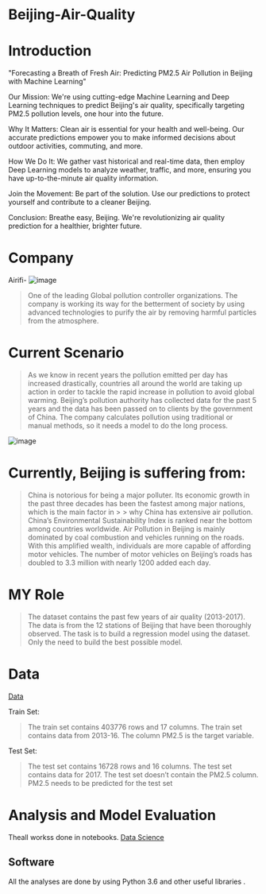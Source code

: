 # Beijing-Air-Quality
# Introduction
"Forecasting a Breath of Fresh Air: Predicting PM2.5 Air Pollution in Beijing with Machine Learning"

Our Mission:
We're using cutting-edge Machine Learning and Deep Learning techniques to predict Beijing's air quality, specifically targeting PM2.5 pollution levels, one hour into the future.

Why It Matters:
Clean air is essential for your health and well-being. Our accurate predictions empower you to make informed decisions about outdoor activities, commuting, and more.

How We Do It:
We gather vast historical and real-time data, then employ Deep Learning models to analyze weather, traffic, and more, ensuring you have up-to-the-minute air quality information.

Join the Movement:
Be part of the solution. Use our predictions to protect yourself and contribute to a cleaner Beijing.

Conclusion:
Breathe easy, Beijing. We're revolutionizing air quality prediction for a healthier, brighter future. 

# Company 
Airifi-  ![image](https://user-images.githubusercontent.com/114226899/224392265-f6ab16cc-e757-43a2-890c-e3022aa31e31.png)

> One of the leading Global pollution controller organizations.
> The company is working its way for the betterment of society by using advanced technologies to purify the air by removing harmful particles from the atmosphere.
# Current Scenario
>As we know in recent years the pollution emitted per day has increased drastically, countries all around the world are taking up action in order to tackle the rapid increase in pollution to avoid global warming.
>Beijing’s pollution authority has collected data for the past 5 years and the data has been passed on to clients by the government of China.
The company calculates pollution using traditional or manual methods, so it needs a model to do the long process.

![image](https://user-images.githubusercontent.com/114226899/224390105-d83f70d0-d907-4572-9be9-e8bd7d004cf5.png)

# Currently, Beijing is suffering from:
> China is notorious for being a major polluter. Its economic growth in the past three decades has been the fastest among major nations, which is the main factor in > > why China has extensive air pollution.
> China’s Environmental Sustainability Index is ranked near the bottom among countries worldwide.
> Air Pollution in Beijing is mainly dominated by coal combustion and vehicles running on the roads.
> With this amplified wealth, individuals are more capable of affording motor vehicles. The number of motor vehicles on Beijing’s roads has doubled to 3.3 million with nearly 1200 added each day.


# MY Role
>  The dataset contains the past few years of air quality (2013-2017).
> The data is from the 12 stations of Beijing that have been thoroughly observed.
> The task is to build a regression model using the dataset.
> Only the need to build the best possible model.

# Data 
[Data](https://github.com/imhsv/Beijing-Air-Pollution/blob/main/data)

Train Set: 
> The train set contains 403776 rows and 17 columns.
> The train set contains data from 2013-16.
> The column PM2.5 is the target variable.

Test Set:
> The test set contains 16728 rows and 16 columns.
> The test set contains data for 2017.
> The test set doesn’t contain the PM2.5 column.
> PM2.5 needs to be predicted for the test set

# Analysis and Model Evaluation
 Theall workss done in notebooks.
 [Data Science](https://github.com/imhsv/Beijing-Air-Pollution/blob/main/Untitled.ipynb)
 
 ## Software

All the analyses are done by using Python 3.6 and other useful libraries .
